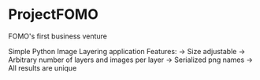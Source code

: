 # ProjectFOMO
FOMO's first business venture

Simple Python Image Layering application
Features:
  -> Size adjustable
  -> Arbitrary number of layers and images per layer
  -> Serialized png names
  -> All results are unique
 
